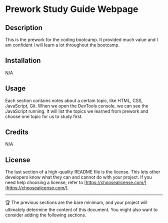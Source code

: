 # Prework Study Guide Webpage

## Description

This is the prework for the coding bootcamp.  It provided much value and I am confident I will learn a lot throughout the bootcamp.

## Installation

N/A

## Usage

Each section contains notes about a certain topic, like HTML, CSS, JavaScript, Git. When we open the DevTools console, we can see the JavaScript running. It will list the topics we learned from prework and choose one topic for us to study first.

## Credits

N/A

## License

The last section of a high-quality README file is the license. This lets other developers know what they can and cannot do with your project. If you need help choosing a license, refer to [https://choosealicense.com/](https://choosealicense.com/).

---

🏆 The previous sections are the bare minimum, and your project will ultimately determine the content of this document. You might also want to consider adding the following sections.
